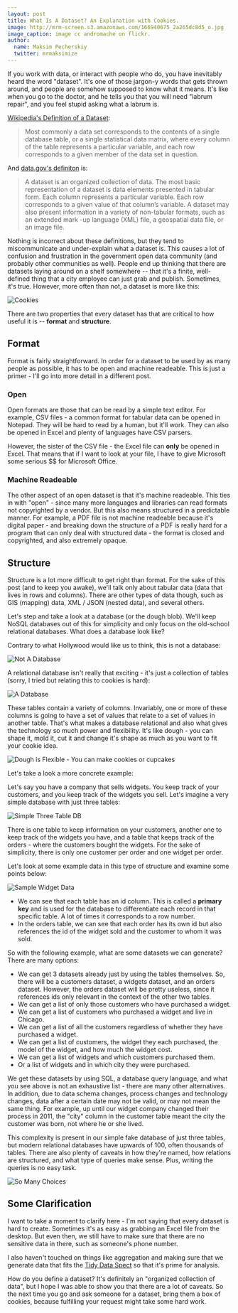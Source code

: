 ```yaml
---
layout: post
title: What Is A Dataset? An Explanation with Cookies.
image: http://mrm-screen.s3.amazonaws.com/166940675_2a265dc8d5_o.jpg
image_caption: image cc andromache on flickr.
author:
  name: Maksim Pecherskiy
  twitter: mrmaksimize
---
```


If you work with data, or interact with people who do, you have inevitably heard the word "dataset".  It's one of those jargon-y words that gets thrown around, and people are somehow supposed to know what it means. It's like when you go to the doctor, and he tells you that you will need "labrum repair", and you feel stupid asking what a labrum is.  

[Wikipedia's Definition of a Dataset](https://en.wikipedia.org/wiki/Data_set):
> Most commonly a data set corresponds to the contents of a single
> database table, or a single statistical data matrix, where every column
> of the table represents a particular variable, and each row corresponds
> to a given member of the data set in question.

And [data.gov's definiton](http://www.data.gov/glossary) is:
> A dataset is an organized collection of data. The most basic
> representation of a dataset is data elements presented in tabular form.
> Each column represents a particular variable. Each row corresponds to a
> given value of that column’s variable. A dataset may also present
> information in a variety of non-tabular formats, such as an extended mark
> -up language (XML) file, a geospatial data file, or an image file.


Nothing is incorrect about these definitions, but they tend to miscommunicate and under-explain what a dataset is. This causes a lot of confusion and frustration in the government open data community (and probably other communities as well). People end up thinking that there are datasets laying around on a shelf somewhere -- that it's a finite, well-defined thing that a city employee can just grab and publish.  Sometimes, it's true.  However, more often than not, a dataset is more like this:

![Cookies](http://take.ms/AZ3WU)

There are two properties that every dataset has that are critical to how useful it is -- **format** and **structure**.  

## Format
Format is fairly straightforward.  In order for a dataset to be used by as many people as possible, it has to be open and machine readeable. This is just a primer - I'll go into more detail in a different post. 

### Open
Open formats are those that can be read by a simple text editor.  For example, CSV files - a common format for tabular data can be opened in Notepad.  They will be hard to read by a human, but it'll work. They can also be opened in Excel and plenty of languages have CSV parsers.  

However, the sister of the CSV file - the Excel file can **only** be opened in Excel.  That means that if I want to look at your file, I have to give Microsoft some serious $$ for Microsoft Office.   

### Machine Readeable
The other aspect of an open dataset is that it's machine readeable.  This ties in with "open" - since many more languages and libraries can read formats not copyrighted by a vendor.  But this also means structured in a predictable manner.  For example, a PDF file is not machine readeable because it's digital paper - and breaking down the structure of a PDF is really hard for a program that can only deal with structured data - the format is closed and copyrighted, and also extremely opaque.

## Structure
Structure is a lot more difficult to get right than format. For the sake of this post (and to keep you awake), we'll talk only about tabular data (data that lives in rows and columns).  There are other types of data though, such as GIS (mapping) data, XML / JSON (nested data), and several others.  

Let's step and take a look at a database (or the dough blob).   We'll keep NoSQL databases out of this for simplicity and only focus on the old-school relational databases.  What does a database look like?

Contrary to what Hollywood would like us to think, this is not a database:

![Not A Database](https://c2.staticflickr.com/6/5142/5577388841_97e1280796_b.jpg")

A relational database isn't really that exciting - it's just a collection of tables (sorry, I tried but relating this to cookies is hard):

![A Database](http://take.ms/MkaCS)

These tables contain a variety of columns. Invariably, one or more of these columns is going to have a set of values that relate to a set of values in another table.  That's what makes a database relational and also what gives the technology so much power and flexibility.  It's like dough - you can shape it, mold it, cut it and change it's shape as much as you want to fit your cookie idea.  

![Dough is Flexible - You can make cookies or cupcakes](http://take.ms/9eaVo)

Let's take a look a more concrete example:  

Let's say you have a company that sells widgets.  You keep track of your customers, and you keep track of the widgets you sell.  Let's imagine a very simple database with just three tables:

![Simple Three Table DB](http://take.ms/y0Nyv)

There is one table to keep information on your customers, another one to keep track of the widgets you have, and a table that keeps track of the orders - where the customers bought the widgets. For the sake of simplicity, there is only one customer per order and one widget per order.  

Let's look at some example data in this type of structure and examine some points below: 

![Sample Widget Data](http://take.ms/OdQsB)

* We can see that each table has an id column. This is called a **primary key** and is used for the database to differentiate each record in that specific table.  A lot of times it corresponds to a row number.
* In the orders table, we can see that each order has its own id but also references the id of the widget sold and the customer to whom it was sold.  

So with the following example, what are some datasets we can generate?  There are many options:

* We can get 3 datasets already just by using the tables themselves. So, there will be a customers dataset, a widgets dataset, and an orders dataset. However, the orders dataset will be pretty useless, since it references ids only relevant in the context of the other two tables.  
* We can get a list of only those customers who have purchased a widget.  
* We can get a list of customers who purchased a widget and live in Chicago.  
* We can get a list of all the customers regardless of whether they have purchased a widget.  
* We can get a list of customers, the widget they each purchased, the model of the widget, and how much the widget cost.  
* We can get a list of widgets and which customers purchased them.  
* Or a list of widgets and in which city they were purchased.

We get these datasets by using SQL, a database query language, and what you see above is not an exhaustive list - there are many other alternatives.  In addition, due to data schema changes, process changes and technology changes, data after a certain date may not be valid, or may not mean the same thing.  For example, up until our widget company changed their process in 2011, the "city" column in the customer table meant the city the customer was born, not where he or she lived.  

This complexity is present in our simple fake database of just three tables, but modern relational databases have upwards of 100, often thousands of tables. There are also plenty of caveats in how they're named, how relations are structured, and what type of queries make sense. Plus, writing the queries is no easy task. 

![So Many Choices](http://take.ms/XDzwb) 

## Some Clarification
I want to take a moment to clarify here - I'm not saying that every dataset is hard to create.  Sometimes it's as easy as grabbing an Excel file from the desktop.  But even then, we still have to make sure that there are no sensitive data in there, such as someone's phone number.  

I also haven't touched on things like aggregation and making sure that we generate data that fits the [Tidy Data Spect](http://vita.had.co.nz/papers/tidy-data.pdf) so that it's prime for analysis.


How do you define a dataset?  It's definitely an "organized collection of data", but I hope I was able to show you that there are a lot of caveats.  So the next time you go and ask someone for a dataset, bring them a box of cookies, because fulfilling your request might take some hard work. 







